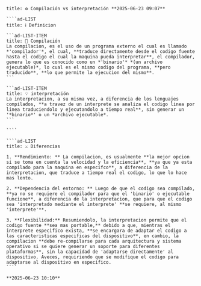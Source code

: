 `````ad-LIST
title: ⚙️ Compilación vs interpretación **2025-06-23 09:07**

````ad-LIST
title: ℹ️ Definicion

```ad-LIST-ITEM
title: 🔨 Compilación
La compilacion, es el uso de un programa externo el cual es llamado *'compilador'*, el cual, **traduce directamente desde el codigo fuente hasta el codigo el cual la maquina pueda interpretar**, el compilador, genera lo que es conocido como un *'binario'* *(un archivo ejecutable)*, lo cual es el mismo codigo del programa, **pero traducido**, **lo que permite la ejecucion del mismo**.
```

```ad-LIST-ITEM
title: 💡 interpretación
La interpretacion, a su misma vez, a diferencia de los lenguajes compilados, **a travez de un interprete se analiza el codigo linea por linea traduciendolo y ejecutandolo a tiempo real**, sin generar un '*binario*' o un *archivo ejecutable*.
```

````

````ad-LIST
title: ⚔️ Diferencias

1. **Rendimiento: ** La compilacion, es usualmente **la mejor opcion si se toma en cuenta la velocidad y la eficiencia**, **ya que ya esta compilado para la maquina en especifco**, a diferencia de la interpretacion, que traduce a tiempo real el codigo, lo que lo hace mas lento.

2. **Dependencia del entorno: ** Luego de que el codigo sea compilado, **ya no se requiere el compilador para que el 'binario' o ejecutable funcione**, a diferencia de la interpretacion, que para que el codigo sea 'interpretado mediante el interprete' **se requiere, al mismo 'interprete'**.

3. **Flexibilidad:** Resumiendolo, la interpretacion permite que el codigo fuente **sea mas portable,** debido a que, mientras el interprete especifico exista, **se encargara de adaptar el codigo a las caracteristicas especificas del dispositivo**, en cambio, la compilacion **debe re-compilarse para cada arquitectura y sistema operativo si se quiere generar un soporte para diferentes plataformas**, sin la capacidad de 'adaptarse directamente' al dispositivo. Aveces, requiriendo que se modifique el codigo para adaptarse al dispositivo en especifico.
````

**2025-06-23 10:10**
`````
